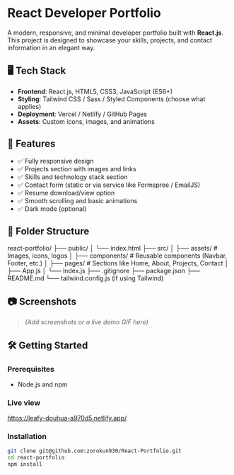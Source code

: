 # React Developer Portfolio

A modern, responsive, and minimal developer portfolio built with **React.js**. This project is designed to showcase your skills, projects, and contact information in an elegant way.

## 🖥️ Tech Stack

- **Frontend**: React.js, HTML5, CSS3, JavaScript (ES6+)
- **Styling**: Tailwind CSS / Sass / Styled Components (choose what applies)
- **Deployment**: Vercel / Netlify / GitHub Pages
- **Assets**: Custom icons, images, and animations

## 🚀 Features

- ✅ Fully responsive design
- ✅ Projects section with images and links
- ✅ Skills and technology stack section
- ✅ Contact form (static or via service like Formspree / EmailJS)
- ✅ Resume download/view option
- ✅ Smooth scrolling and basic animations
- ✅ Dark mode (optional)

## 📁 Folder Structure

react-portfolio/
├── public/
│ └── index.html
├── src/
│ ├── assets/ # Images, icons, logos
│ ├── components/ # Reusable components (Navbar, Footer, etc.)
│ ├── pages/ # Sections like Home, About, Projects, Contact
│ ├── App.js
│ └── index.js
├── .gitignore
├── package.json
├── README.md
└── tailwind.config.js (if using Tailwind)


## 📷 Screenshots

> _(Add screenshots or a live demo GIF here)_

## 🛠️ Getting Started

### Prerequisites

- Node.js and npm

### Live view
https://leafy-douhua-a970d5.netlify.app/

### Installation

```bash
git clone git@github.com:zorokun930/React-Portfolio.git
cd react-portfolio
npm install
